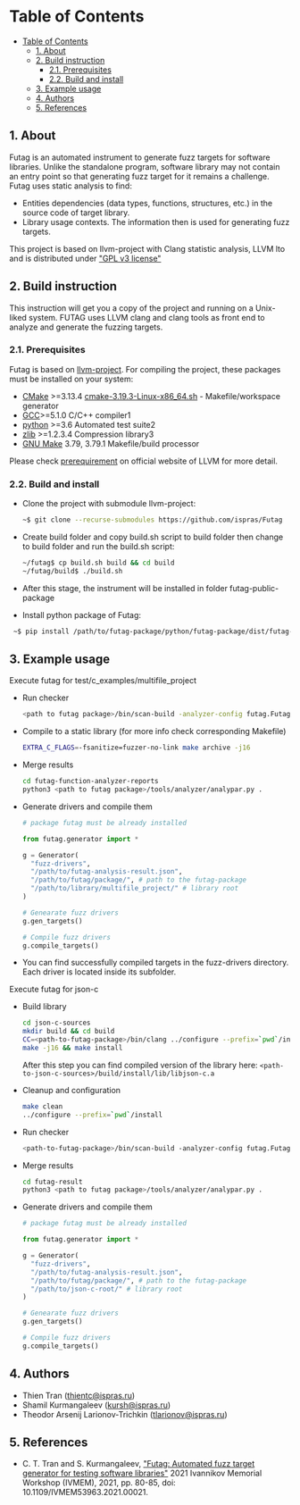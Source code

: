 # Table of Contents

- [Table of Contents](#table-of-contents)
  - [1. About](#1-about)
  - [2. Build instruction](#2-build-instruction)
    - [2.1. Prerequisites](#21-prerequisites)
    - [2.2. Build and install](#22-build-and-install)
  - [3. Example usage](#3-example-usage)
  - [4. Authors](#4-authors)
  - [5. References](#5-references)

## 1. About

Futag is an automated instrument to generate fuzz targets for software libraries.
Unlike the standalone program, software library may not contain an entry point so that generating fuzz target for it remains a challenge.
Futag uses static analysis to find:

- Entities dependencies (data types, functions, structures, etc.) in the source code of target library.
- Library usage contexts.
The information then is used for generating fuzz targets.

This project is based on llvm-project with Clang statistic analysis, LLVM lto and is distributed under ["GPL v3 license"](https://llvm.org/docs/DeveloperPolicy.html#new-llvm-project-license-framework)

## 2. Build instruction

This instruction will get you a copy of the project and running on a Unix-liked system. FUTAG uses LLVM clang and clang tools as front end to analyze and generate the fuzzing targets.

### 2.1. Prerequisites

Futag is based on [llvm-project](https://llvm.org/). For compiling the project, these packages must be installed on your system:

- [CMake](https://cmake.org/) >=3.13.4 [cmake-3.19.3-Linux-x86_64.sh](https://github.com/Kitware/CMake/releases/download/v3.19.3/cmake-3.19.3-Linux-x86_64.sh) - Makefile/workspace generator
- [GCC](https://gcc.gnu.org/)>=5.1.0 C/C++ compiler1
- [python](https://www.python.org/) >=3.6 Automated test suite2
- [zlib](http://zlib.net/) >=1.2.3.4 Compression library3
- [GNU Make](http://savannah.gnu.org/projects/make) 3.79, 3.79.1 Makefile/build processor

Please check [prerequirement](https://llvm.org/docs/GettingStarted.html#requirements) on official website of LLVM for more detail.

### 2.2. Build and install

- Clone the project with submodule llvm-project:

  ```bash
  ~$ git clone --recurse-submodules https://github.com/ispras/Futag
  ```

- Create build folder and copy build.sh script to build folder then change to build folder and run the build.sh script:

  ```bash
  ~/futag$ cp build.sh build && cd build
  ~/futag/build$ ./build.sh
  ```

- After this stage, the instrument will be installed in folder futag-public-package

- Install python package of Futag:

 ```bash
  ~$ pip install /path/to/futag-package/python/futag-package/dist/futag-0.1.tar.gz
  ```

## 3. Example usage

Execute futag for test/c_examples/multifile_project

- Run checker

  ```bash
  <path to futag package>/bin/scan-build -analyzer-config futag.FutagFunctionAnalyzer:report_dir=`pwd`/futag-function-analyzer-reports -enable-checker futag make -j 16
  ```

- Compile to a static library (for more info check corresponding Makefile)

  ```bash
  EXTRA_C_FLAGS=-fsanitize=fuzzer-no-link make archive -j16 
  ```

- Merge results

  ```bash
  cd futag-function-analyzer-reports
  python3 <path to futag package>/tools/analyzer/analypar.py .
  ```

- Generate drivers and compile them

  ```python
  # package futag must be already installed

  from futag.generator import *

  g = Generator(
    "fuzz-drivers", 
    "/path/to/futag-analysis-result.json", 
    "/path/to/futag/package/", # path to the futag-package
    "/path/to/library/multifile_project/" # library root
  )

  # Genearate fuzz drivers
  g.gen_targets()

  # Compile fuzz drivers
  g.compile_targets()
  ```

- You can find successfully compiled targets in the fuzz-drivers directory. Each driver is located inside its subfolder.

Execute futag for json-c

- Build library

  ```bash
  cd json-c-sources
  mkdir build && cd build
  CC=<path-to-futag-package>/bin/clang ../configure --prefix=`pwd`/install CFLAGS="-fsanitize=fuzzer-no-link -Wno-error=implicit-const-int-float-conversion"
  make -j16 && make install
  ```

  After this step you can find compiled version of the library here: `<path-to-json-c-sources>/build/install/lib/libjson-c.a`

- Cleanup and configuration

  ```bash
  make clean
  ../configure --prefix=`pwd`/install
  ```

- Run checker

  ```bash
  <path-to-futag-package>/bin/scan-build -analyzer-config futag.FutagFunctionAnalyzer:report_dir=`pwd`/futag-result -enable-checker futag make -j 16
  ```

- Merge results

  ```bash
  cd futag-result
  python3 <path to futag package>/tools/analyzer/analypar.py .
  ```

- Generate drivers and compile them

  ```python
  # package futag must be already installed

  from futag.generator import *

  g = Generator(
    "fuzz-drivers", 
    "/path/to/futag-analysis-result.json", 
    "/path/to/futag/package/", # path to the futag-package
    "/path/to/json-c-root/" # library root
  )

  # Genearate fuzz drivers
  g.gen_targets()

  # Compile fuzz drivers
  g.compile_targets()
  ```

## 4. Authors

- Thien Tran (thientc@ispras.ru)
- Shamil Kurmangaleev (kursh@ispras.ru)
- Theodor Arsenij Larionov-Trichkin (tlarionov@ispras.ru)

## 5. References

- C. T. Tran and S. Kurmangaleev, ["Futag: Automated fuzz target generator for testing software libraries"](https://ieeexplore.ieee.org/document/9693749) 2021 Ivannikov Memorial Workshop (IVMEM), 2021, pp. 80-85, doi: 10.1109/IVMEM53963.2021.00021.